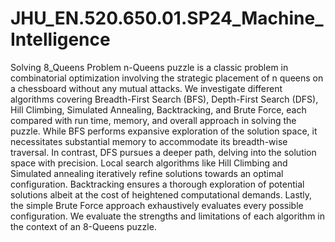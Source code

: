 # JHU_EN.520.650.01.SP24_Machine_Intelligence
Solving 8_Queens Problem
n-Queens puzzle is a classic problem in combinatorial optimization involving the strategic placement of n queens on a chessboard without any mutual attacks. We investigate different algorithms covering Breadth-First Search (BFS), Depth-First Search (DFS), Hill Climbing, Simulated Annealing, Backtracking, and Brute Force, each compared with run time, memory, and overall approach in solving the puzzle. While BFS performs expansive exploration of the solution space, it necessitates substantial memory to accommodate its breadth-wise traversal. In contrast, DFS pursues a deeper path, delving into the solution space with precision. Local search algorithms like Hill Climbing and Simulated annealing iteratively refine solutions towards an optimal configuration. Backtracking ensures a thorough exploration of potential solutions albeit at the cost of heightened computational demands. Lastly, the simple Brute Force approach exhaustively evaluates every possible configuration. We evaluate the strengths and limitations of each algorithm in the context of an 8-Queens puzzle.
